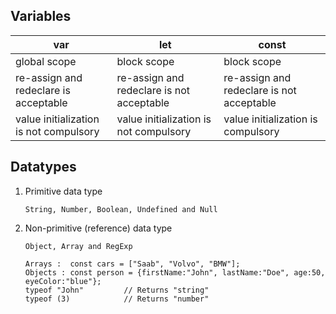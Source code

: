 ## Variables
| var | let | const |
| --- | --- | --- |
| global scope | block scope | block scope |
| re-assign and redeclare is acceptable | re-assign and redeclare is not acceptable | re-assign and redeclare is not acceptable |
| value initialization is not compulsory | value initialization is not compulsory | value initialization is compulsory |

## Datatypes

1. Primitive data type
    ```
    String, Number, Boolean, Undefined and Null
    ```

2. Non-primitive (reference) data type
    ```
    Object, Array and RegExp
    ```
    ```
    Arrays :  const cars = ["Saab", "Volvo", "BMW"];
    Objects : const person = {firstName:"John", lastName:"Doe", age:50, eyeColor:"blue"};
    typeof "John"         // Returns "string"
    typeof (3)            // Returns "number"
    ```


